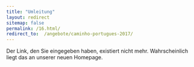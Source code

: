 ```yaml
---
title: "Umleitung"
layout: redirect
sitemap: false
permalink: /16.html/
redirect_to:  /angebote/caminho-portugues-2017/
---
```

Der Link, den Sie eingegeben haben, existiert nicht mehr. Wahrscheinlich liegt das an unserer neuen Homepage.

